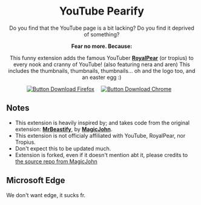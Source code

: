 <div align = center >

# YouTube Pearify

Do you find that the YouTube page is a bit lacking?
Do you find it deprived of something?

**Fear no more. Because:**

This funny extension adds the famous YouTuber **[RoyalPear][UI YouTube (RoyalPear)]** (or tropius)
to every nook and cranny of YouTube! (also featuring nera and aren) 
This includes the thumbnails, thumbnails, thumbnails... oh and the logo too, and an easter egg :)

[![Button Download Firefox]][Download Firefox]  
[![Button Download Chrome]][Download Chrome]  

</div>

## Notes

- This extension is heavily inspired by; and takes code from the original extension: **[MrBeastify][UI Website]**, by **[MagicJohn][UI YouTube (MagicJohn)]**.
- This extension is not officialy affiliated with YouTube, RoyalPear, nor Tropius.
- Don't expect this to be updated much.
- Extension is forked, even if it doesn't mention abt it, please credits to [the source repo from MagicJohn](https://github.com/MagicJinn/MrBeastify-Youtube)

## Microsoft Edge <a id="microsoftedge"></a>

We don't want edge, it sucks fr.

<!----------------------------------------------------------------------------->

[Button Download Firefox]: https://img.shields.io/badge/Firefox-FF7139?style=for-the-badge&logoColor=white&logo=Firefox

[Button Download Chrome]: https://img.shields.io/badge/Chrome-4285F4?style=for-the-badge&logoColor=white&logo=GoogleChrome


[Download Firefox]: http://addons.mozilla.org/en-GB/firefox/addon/youtube-mrbeastify/
[Download Chrome]: http://chrome.google.com/webstore/detail/youtube-mrbeastify/dbmaeobgdodeimjdjnkipbfhgeldnmeb

[UI YouTube (MagicJohn)]: https://www.youtube.com/@magicjinn
[UI YouTube (RoyalPear)]: https://www.youtube.com/@RoyalPear
[UI Website]: https://chromewebstore.google.com/detail/youtube-mrbeastify/dbmaeobgdodeimjdjnkipbfhgeldnmeb
